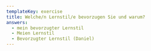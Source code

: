 ```yaml
---
templateKey: exercise
title: Welche/n Lernstil/e bevorzugen Sie und warum?
answers:
  - mein bevorzugter Lernstil
  - Meien Lernstil
  - Bevorzugter Lernstil (Daniel)
---
```


